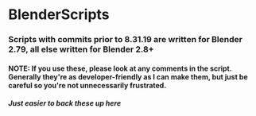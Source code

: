 # BlenderScripts
<h3>Scripts with commits prior to 8.31.19 are written for Blender 2.79, all else written for Blender 2.8+ <br> </h3>

<h4> NOTE: If you use these, please look at any comments in the script. Generally they're as developer-friendly as I can make them, but just be careful so you're not unnecessarily frustrated. <br> </h4>

<h5> Just easier to back these up here </h5>
